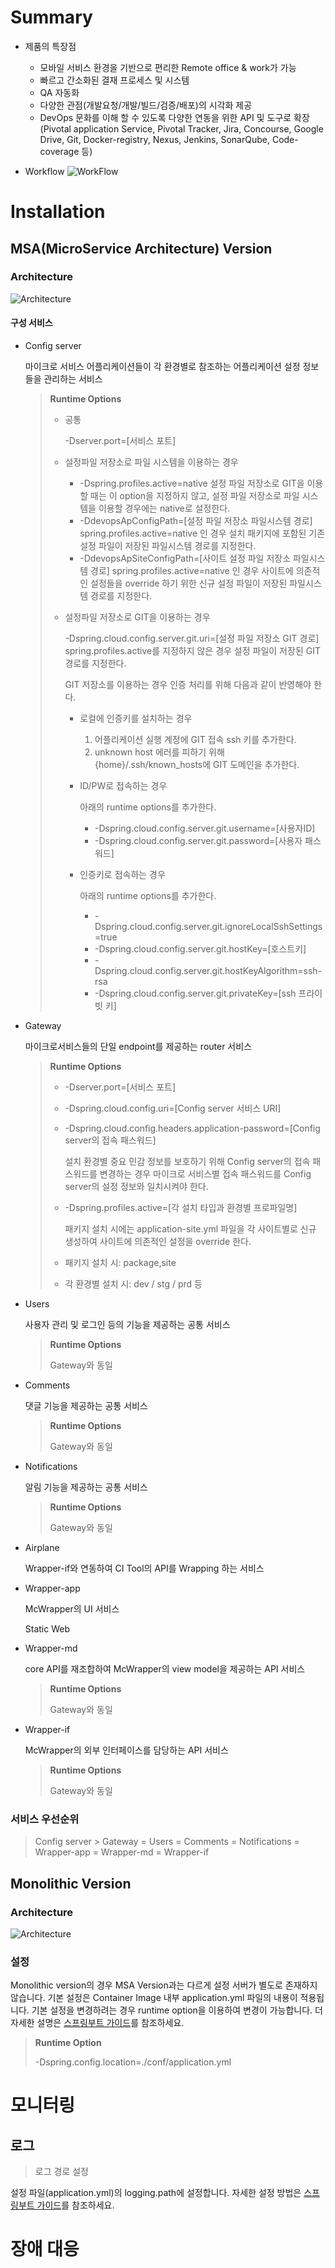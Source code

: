 # Summary

- 제품의 특장점

  - 모바일 서비스 환경을 기반으로 편리한 Remote office & work가 가능
  - 빠르고 간소화된 결재 프로세스 및 시스템
  - QA 자동화
  - 다양한 관점(개발요청/개발/빌드/검증/배포)의 시각화 제공
  - DevOps 문화를 이해 할 수 있도록 다양한 연동을 위한 API 및 도구로 확장(Pivotal application Service, Pivotal Tracker, Jira, Concourse, Google Drive, Git, Docker-registry, Nexus, Jenkins, SonarQube, Code-coverage 등)

- Workflow
  ![WorkFlow](./assets/images/workflow.png)

# Installation

## MSA(MicroService Architecture) Version

### Architecture

![Architecture](./assets/images/msa_architecture.png)

#### 구성 서비스

- Config server

  마이크로 서비스 어플리케이션들이 각 환경별로 참조하는 어플리케이션 설정 정보들을 관리하는 서비스

  > **Runtime Options**
  >
  > - 공통
  >
  >   -Dserver.port=[서비스 포트]
  >
  > - 설정파일 저장소로 파일 시스템을 이용하는 경우
  >
  >   - -Dspring.profiles.active=native
  >     설정 파일 저장소로 GIT을 이용할 때는 이 option을 지정하지 않고, 설정 파일 저장소로 파일 시스템을 이용할 경우에는 native로 설정한다.
  >   - -DdevopsApConfigPath=[설정 파일 저장소 파일시스템 경로]
  >     spring.profiles.active=native 인 경우 설치 패키지에 포함된 기존 설정 파일이 저장된 파일시스템 경로를 지정한다.
  >   - -DdevopsApSiteConfigPath=[사이트 설정 파일 저장소 파일시스템 경로]
  >     spring.profiles.active=native 인 경우 사이트에 의존적인 설정들을 override 하기 위한 신규 설정 파일이 저장된 파일시스템 경로를 지정한다.
  >
  > - 설정파일 저장소로 GIT을 이용하는 경우
  >
  >   -Dspring.cloud.config.server.git.uri=[설정 파일 저장소 GIT 경로]
  >   spring.profiles.active를 지정하지 않은 경우 설정 파일이 저장된 GIT 경로를 지정한다.
  >
  >   GIT 저장소를 이용하는 경우 인증 처리를 위해 다음과 같이 반영해야 한다.
  >
  >   - 로컬에 인증키를 설치하는 경우
  >
  >     1.  어플리케이션 실행 계정에 GIT 접속 ssh 키를 추가한다.
  >     2.  unknown host 에러를 피하기 위해 {home}/.ssh/known_hosts에 GIT 도메인을 추가한다.
  >
  >   - ID/PW로 접속하는 경우
  >
  >     아래의 runtime options를 추가한다.
  >
  >     - -Dspring.cloud.config.server.git.username=[사용자ID]
  >     - -Dspring.cloud.config.server.git.password=[사용자 패스워드]
  >
  >   - 인증키로 접속하는 경우
  >
  >     아래의 runtime options를 추가한다.
  >
  >     - -Dspring.cloud.config.server.git.ignoreLocalSshSettings=true
  >     - -Dspring.cloud.config.server.git.hostKey=[호스트키]
  >     - -Dspring.cloud.config.server.git.hostKeyAlgorithm=ssh-rsa
  >     - -Dspring.cloud.config.server.git.privateKey=[ssh 프라이빗 키]

- Gateway

  마이크로서비스들의 단일 endpoint를 제공하는 router 서비스

  > **Runtime Options**
  >
  > - -Dserver.port=[서비스 포트]
  > - -Dspring.cloud.config.uri=[Config server 서비스 URI]
  > - -Dspring.cloud.config.headers.application-password=[Config server의 접속 패스워드]
  >
  >   설치 환경별 중요 민감 정보를 보호하기 위해 Config server의 접속 패스워드를 변경하는 경우 마이크로 서비스별 접속 패스워드를 Config server의 설정 정보와 일치시켜야 한다.
  >
  > - -Dspring.profiles.active=[각 설치 타입과 환경별 프로파일명]
  >
  >   패키지 설치 시에는 application-site.yml 파일을 각 사이트별로 신규 생성하여 사이트에 의존적인 설정을 override 한다.
  >
  > - 패키지 설치 시: package,site
  > - 각 환경별 설치 시: dev / stg / prd 등

- Users

  사용자 관리 및 로그인 등의 기능을 제공하는 공통 서비스

  > **Runtime Options**
  >
  > Gateway와 동일

- Comments

  댓글 기능을 제공하는 공통 서비스

  > **Runtime Options**
  >
  > Gateway와 동일

- Notifications

  알림 기능을 제공하는 공통 서비스

  > **Runtime Options**
  >
  > Gateway와 동일

- Airplane

  Wrapper-if와 연동하여 CI Tool의 API를 Wrapping 하는 서비스

- Wrapper-app

  McWrapper의 UI 서비스

  Static Web

- Wrapper-md

  core API를 재조합하여 McWrapper의 view model을 제공하는 API 서비스

  > **Runtime Options**
  >
  > Gateway와 동일

- Wrapper-if

  McWrapper의 외부 인터페이스를 담당하는 API 서비스

  > **Runtime Options**
  >
  > Gateway와 동일

### 서비스 우선순위

> Config server > Gateway = Users = Comments = Notifications = Wrapper-app = Wrapper-md = Wrapper-if

## Monolithic Version

### Architecture

![Architecture](./assets/images/monolithic_architecture.png)

### 설정

Monolithic version의 경우 MSA Version과는 다르게 설정 서버가 별도로 존재하지 않습니다. 기본 설정은 Container Image 내부 application.yml 파일의 내용이 적용됩니다. 기본 설정을 변경하려는 경우 runtime option을 이용하여 변경이 가능합니다. 더 자세한 설명은 [스프링부트 가이드](https://docs.spring.io/spring-boot/docs/current/reference/html/boot-features-external-config.html)를 참조하세요.

> **Runtime Option**
>
> -Dspring.config.location=./conf/application.yml

# 모니터링

## 로그

> 로그 경로 설정

설정 파일(application.yml)의 logging.path에 설정합니다. 자세한 설정 방법은 [스프링부트 가이드](https://docs.spring.io/spring-boot/docs/current/reference/html/boot-features-logging.html)를 참조하세요.

# 장애 대응
